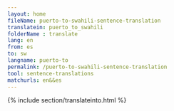 ```yaml
---
layout: home
fileName: puerto-to-swahili-sentence-translation
translatein: puerto_to_swahili
folderName : translate
lang: en
from: es
to: sw
langname: puerto-to
permalink: /puerto-to-swahili-sentence-translation
tool: sentence-translations
matchurls: en&&es
---
```

{% include section/translateinto.html %}
